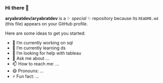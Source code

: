 ### Hi there 👋

**aryabratdev/aryabratdev** is a ✨ _special_ ✨ repository because its `README.md` (this file) appears on your GitHub profile.

Here are some ideas to get you started:

- 🔭 I’m currently working on sql
- 🌱 I’m currently learning ds
- 🤔 I’m looking for help with tableau
- 💬 Ask me about ...
- 📫 How to reach me: ...
- 😄 Pronouns: ...
- ⚡ Fun fact: ...
